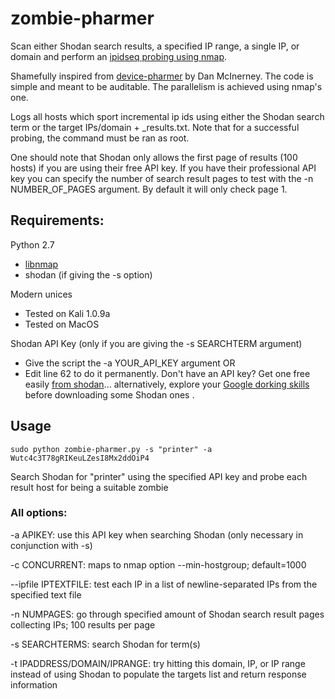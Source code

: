 # zombie-pharmer

Scan either Shodan search results, a specified IP range, a
single IP, or domain and perform an [ipidseq probing using nmap](https://nmap.org/nsedoc/scripts/ipidseq.html).

Shamefully inspired from [device-pharmer](https://github.com/DanMcInerney/device-pharmer) by Dan McInerney. The code is simple and meant to be auditable. The parallelism is achieved using nmap's one.

Logs all hosts which sport incremental ip ids using either the Shodan search term or the target IPs/domain + _results.txt.
Note that for a successful probing, the command must be ran as root.

One should note that Shodan only allows the first page of results (100 hosts) if you are using their free API key. If you have their professional API key you can specify the number of search result pages to test with the -n NUMBER_OF_PAGES argument. By default it will only check page 1.

Requirements:
-----
Python 2.7
* [libnmap](https://github.com/savon-noir/python-libnmap)
* shodan (if giving the -s option)

Modern unices
* Tested on Kali 1.0.9a
* Tested on MacOS

Shodan API Key (only if you are giving the -s SEARCHTERM argument)
* Give the script the -a YOUR_API_KEY argument OR
* Edit line 62 to do it permanently. Don't have an API key? Get one free easily [from shodan](http://www.shodanhq.com/account/register)... alternatively, explore your [Google dorking skills](http://danmcinerney.org/how-to-exploit-home-routers-for-anonymity/) before downloading some Shodan ones .


Usage
-----

``` shell
sudo python zombie-pharmer.py -s "printer" -a Wutc4c3T78gRIKeuLZesI8Mx2ddOiP4
```
Search Shodan for "printer" using the specified API key and probe each result host for being a suitable zombie

### All options:

-a APIKEY: use this API key when searching Shodan (only necessary in conjunction with -s)

-c CONCURRENT: maps to nmap option --min-hostgroup; default=1000

--ipfile IPTEXTFILE: test each IP in a list of newline-separated IPs from the specified text file

-n NUMPAGES: go through specified amount of Shodan search result pages collecting IPs; 100 results per page

-s SEARCHTERMS: search Shodan for term(s)

-t IPADDRESS/DOMAIN/IPRANGE: try hitting this domain, IP, or IP range instead of using Shodan to populate the targets list and return response information
